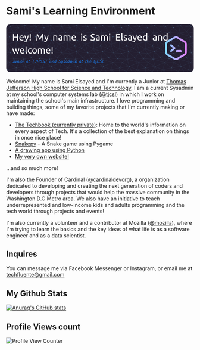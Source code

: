 <!---
- 👋 Hi, I’m @selsayed25
- 👀 I’m interested in Science (mostly Biology and Chemistry), Tech, Mathematics, and programming (Python, Java, HTML, CSS, R, and SQL)
- 🌱 I’m currently learning how to speak Python, Java, and HTML. 
- 📫 How to reach me: Facebook and Instagram: @samielsayedtj
--->

# Sami's Learning Environment

![Header](./static/img/github-header-image.png)

Welcome! My name is Sami Elsayed and I'm currently a Junior at [Thomas Jefferson High School for Science and Technology](https://tjhsst.fcps.edu). I am a current Sysadmin at my school's computer systems lab ([@tjcsl](https://github.com/tjcsl)) in which I work on maintaining the school's main infrastructure. I love programming and building things, some of my favorite projects that I'm currently making or have made:

- [The Techbook (currently private)](https://github.com/selsayed25/techbook): Home to the world's information on every aspect of Tech. It's a collection of the best explanation on things in once nice place!
- [Snakepy](https://github.com/selsayed25/snakepy) - A Snake game using Pygame
- [A drawing app using Python](https://github.com/selsayed25/python-drawing-app)
- [My very own website!](https://github.com/selsayed25/mywebsite)

...and so much more!

I'm also the Founder of Cardinal ([@cardinaldevorg](https://github.com/cardinaldevorg)), a organization dedicated to developing and creating the next generation of coders and developers through projects that would help the massive community in the Washington D.C Metro area. We also have an initiative to teach underrepresented and low-income kids and adults programming and the tech world through projects and events!

I'm also currently a volunteer and a contributor at Mozilla ([@mozilla](https://github.com/mozilla)), where I'm trying to learn the basics and the key ideas of what life is as a software engineer and as a data scientist.

## Inquires

You can message me via Facebook Messenger or Instagram, or email me at [techfluente@gmail.com](mailto:techfluente@gmail.com)

## My Github Stats

[![Anurag's GitHub stats](https://github-readme-stats.vercel.app/api?username=selsayed25)](https://github.com/anuraghazra/github-readme-stats)

## Profile Views count

![Profile View Counter](https://komarev.com/ghpvc/?username=selsayed25)
<!---
selsayed25/selsayed25 is a ✨ special ✨ repository because its `README.md` (this file) appears on your GitHub profile.
You can click the Preview link to take a look at your changes.
--->
